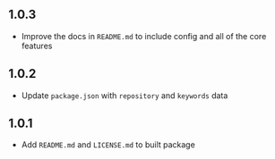 ## 1.0.3

- Improve the docs in `README.md` to include config and all of the core features

## 1.0.2

- Update `package.json` with `repository` and `keywords` data

## 1.0.1

- Add `README.md` and `LICENSE.md` to built package
